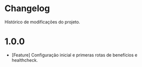# Changelog

Histórico de modificações do projeto.

# 1.0.0

- [Feature] Configuração inicial e primeras rotas de benefícios e healthcheck.
